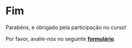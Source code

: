 # Fim

Parabéns, e obrigado pela participação no curso!

Por favor, avalie-nos no seguinte **[formulário](https://goo.gl/forms/gzvP6ERxPUFHZnqn2)**.
